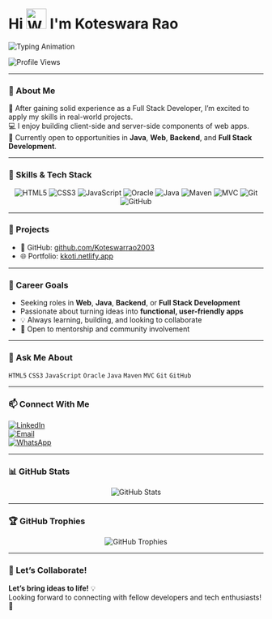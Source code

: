 # Hi <img src="https://media.giphy.com/media/hvRJCLFzcasrR4ia7z/giphy.gif" width="40" alt="Waving Hand" /> I'm Koteswara Rao

<!-- Animated Typing Header -->
<p>
  <img src="https://readme-typing-svg.demolab.com?font=Fira+Code&size=24&pause=1000&color=F70000&center=true&vCenter=true&width=500&lines=Full+Stack+Developer;Java+Enthusiast;Always+Learning+%E2%9C%8C%EF%B8%8F;Always+Building+%F0%9F%A4%9D;" alt="Typing Animation" />
</p>


<!-- Profile Views - this MUST be plain markdown, NOT wrapped in <p> -->
![Profile Views](https://visitor-badge.laobi.icu/badge?page_id=Koteswarrao2003.Koteswarrao2003)

---

### 💼 About Me

🌱 After gaining solid experience as a Full Stack Developer, I’m excited to apply my skills in real-world projects.  
💻 I enjoy building client-side and server-side components of web apps.  
🎯 Currently open to opportunities in **Java**, **Web**, **Backend**, and **Full Stack Development**.

---

### 🚀 Skills & Tech Stack

<p align="center">
  <img alt="HTML5" src="https://img.shields.io/badge/HTML5-E34F26?style=for-the-badge&logo=html5&logoColor=white" />
  <img alt="CSS3" src="https://img.shields.io/badge/CSS3-1572B6?style=for-the-badge&logo=css3&logoColor=white" />
  <img alt="JavaScript" src="https://img.shields.io/badge/JavaScript-F7DF1E?style=for-the-badge&logo=javascript&logoColor=black" />
  <img alt="Oracle" src="https://img.shields.io/badge/Oracle-F80000?style=for-the-badge&logo=oracle&logoColor=white" />
  <img alt="Java" src="https://img.shields.io/badge/Java-007396?style=for-the-badge&logo=java&logoColor=white" />
  <img alt="Maven" src="https://img.shields.io/badge/Apache_Maven-C71A36?style=for-the-badge&logo=apachemaven&logoColor=white" />
  <img alt="MVC" src="https://img.shields.io/badge/MVC-007ACC?style=for-the-badge&logo=dotnet&logoColor=white" />
  <img alt="Git" src="https://img.shields.io/badge/Git-F05032?style=for-the-badge&logo=git&logoColor=white" />
  <img alt="GitHub" src="https://img.shields.io/badge/GitHub-181717?style=for-the-badge&logo=github&logoColor=white" />
</p>

---

### 📁 Projects

- 🔗 GitHub: [github.com/Koteswarrao2003](https://github.com/Koteswarrao2003)  
- 🌐 Portfolio: [kkoti.netlify.app](https://kkoti.netlify.app/)

---

### 🎯 Career Goals

- Seeking roles in **Web**, **Java**, **Backend**, or **Full Stack Development**
- Passionate about turning ideas into **functional, user-friendly apps**
- 💡 Always learning, building, and looking to collaborate
- 🤝 Open to mentorship and community involvement

---

### 💬 Ask Me About

`HTML5` `CSS3` `JavaScript` `Oracle` `Java` `Maven` `MVC` `Git` `GitHub`

---

### 📫 Connect With Me

[![LinkedIn](https://img.shields.io/badge/LinkedIn-0A66C2?style=for-the-badge&logo=linkedin&logoColor=white)](https://www.linkedin.com/in/koteswararao-karampudi-765303305)  
[![Email](https://img.shields.io/badge/Email-D14836?style=for-the-badge&logo=gmail&logoColor=white)](mailto:koteswararao8534@gmail.com)  
[![WhatsApp](https://img.shields.io/badge/WhatsApp-25D366?style=for-the-badge&logo=whatsapp&logoColor=white)](https://wa.me/918919718534)

---

### 📊 GitHub Stats

<p align="center">
  <img src="https://github-readme-stats.vercel.app/api?username=Koteswarrao2003&show_icons=true&theme=radical" alt="GitHub Stats" />
</p>

---

### 🏆 GitHub Trophies

<p align="center">
  <img src="https://github-profile-trophy.vercel.app/?username=Koteswarrao2003&theme=radical&no-bg=true&no-frame=true&row=1&column=6" alt="GitHub Trophies" />
</p>

---

### 🤝 Let’s Collaborate!

**Let’s bring ideas to life!** 💡  
Looking forward to connecting with fellow developers and tech enthusiasts! 🚀
